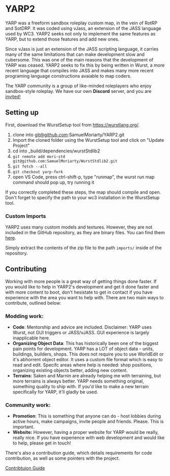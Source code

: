 # YARP2

YARP was a freeform sandbox roleplay custom map, in the vein of RotRP and SotDRP. It was coded using vJass, an extension of the JASS language used by WC3. YARP2 seeks not only to implement the same features as YARP, but to extend those features and add new ones.

Since vJass is just an extension of the JASS scripting language, it carries many of the same limitations that can make development slow and cubersome. This was one of the main reasons that the development of YARP was ceased. YARP2 seeks to fix this by being written in Wurst, a more recent language that compiles into JASS and makes many more recent programing language constructions avaiable to map coders.

The YARP community is a group of like-minded roleplayers who enjoy sandbox-style roleplay. We have our own **Discord** server, and you are [invited!](https://discord.gg/TYRKMNf "Discord Invitation")


## Setting up

First, download the WurstSetup tool from https://wurstlang.org/.

1. clone into git@github.com:SamuelMoriarty/YARP2.git
2. Import the cloned folder using the WurstSetup tool and click on "Update Project"
3. cd into _build/dependencies/wurstStdlib2
4. `git remote add mori-std git@github.com:SamuelMoriarty/WurstStdlib2.git`
5. `git fetch --all`
6. `git checkout yarp-fork`
7. open VS Code, press ctrl-shift-p, type "runmap", the wurst run map command should pop up, try running it

If you correctly completed these steps, the map should compile and open. Don't forget to specify the path to your wc3 installation in the WurstSetup tool.

### Custom Imports
YARP2 uses many custom models and textures. However, they are not included in the GitHub repository, as they are binary files. You can find them [here](https://drive.google.com/uc?export=download&id=1ftuvctVGbd7WEi-hdM5rPlOed0qWFsfU "Yarp Resources").

Simply extract the contents of the zip file to the path `imports/` inside of the repository.

## Contributing

Working with more people is a great way of getting things done faster. If you would like to help in YARP2's development and get it done faster and with more content to boot, don't hesistate to get in contact if you have experience with the area you want to help with. There are two main ways to contribute, outlined below:

### Modding work:
* **Code**: Mentorship and advice are included. Disclaimer: YARP uses Wurst, not GUI triggers or JASS/vJASS. GUI experience is largely inapplicable here.
* **Organizing Object Data**: This has historically been one of the biggest pain points for development. YARP has a LOT of object data - units, buildings, builders, shops. This does not require you to use WorldEdit or it's abhorrent object editor. It uses a custom file format which is easy to read and edit. Specifc areas where help is needed: shop positions, organizing existing objects better, adding new content.
* **Terrains**: Saken and Marnin are already helping me with terraining, but more terrains is always better. YARP needs something original, something quality to ship with. If you'd like to make a new terrain specifically for YARP, it'll gladly be used.

### Community work:
* **Promotion**: This is something that anyone can do - host lobbies during active hours, make campaigns, invite people and friends. Please. This is important.
* **Website:** However, having a proper website for YARP would be really, really nice. If you have experience with web development and would like to help, please get in touch!

There's also a contribution guide, which details requirements for code contribution, as well as some pointers with the project.

[Contribtuion Guide](CONTRIBUTING.md)